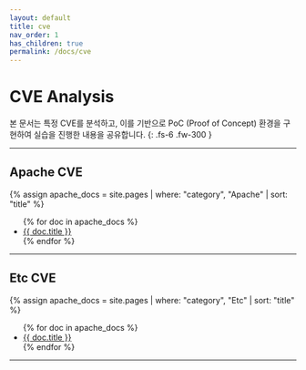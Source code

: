 ```yaml
---
layout: default
title: cve
nav_order: 1
has_children: true
permalink: /docs/cve
---
```


# CVE Analysis
본 문서는 특정 CVE를 분석하고, 이를 기반으로 PoC (Proof of Concept) 환경을 구현하여 실습을 진행한 내용을 공유합니다.
{: .fs-6 .fw-300 }

---

## Apache CVE
{% assign apache_docs = site.pages | where: "category", "Apache" | sort: "title" %}
<ul>
  {% for doc in apache_docs %}
    <li><a href="{{ doc.url }}">{{ doc.title }}</a></li>
  {% endfor %}
</ul>

---

## Etc CVE
{% assign apache_docs = site.pages | where: "category", "Etc" | sort: "title" %}
<ul>
  {% for doc in apache_docs %}
    <li><a href="{{ doc.url }}">{{ doc.title }}</a></li>
  {% endfor %}
</ul>

---
